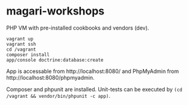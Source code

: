 magari-workshops
================

PHP VM with pre-installed cookbooks and vendors (dev).

    vagrant up
    vagrant ssh
    cd /vagrant
    composer install
    app/console doctrine:database:create

App is accessable from http://localhost:8080/ and PhpMyAdmin from http://localhost:8080/phpmyadmin.

Composer and phpunit are installed. Unit-tests can be executed by `(cd /vagrant && vendor/bin/phpunit -c app)`.
